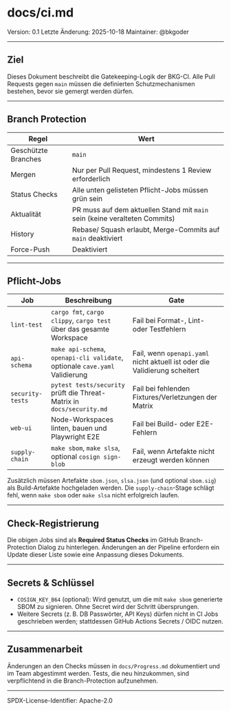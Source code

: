 # docs/ci.md

Version: 0.1
Letzte Änderung: 2025-10-18
Maintainer: @bkgoder

---

## Ziel

Dieses Dokument beschreibt die Gatekeeping-Logik der BKG-CI. Alle Pull Requests
gegen `main` müssen die definierten Schutzmechanismen bestehen, bevor sie
gemergt werden dürfen.

---

## Branch Protection

| Regel | Wert |
|-------|------|
| Geschützte Branches | `main` |
| Mergen | Nur per Pull Request, mindestens 1 Review erforderlich |
| Status Checks | Alle unten gelisteten Pflicht-Jobs müssen grün sein |
| Aktualität | PR muss auf dem aktuellen Stand mit `main` sein (keine veralteten Commits) |
| History | Rebase/ Squash erlaubt, Merge-Commits auf `main` deaktiviert |
| Force-Push | Deaktiviert |

---

## Pflicht-Jobs

| Job | Beschreibung | Gate |
|-----|--------------|------|
| `lint-test` | `cargo fmt`, `cargo clippy`, `cargo test` über das gesamte Workspace | Fail bei Format-, Lint- oder Testfehlern |
| `api-schema` | `make api-schema`, `openapi-cli validate`, optionale `cave.yaml` Validierung | Fail, wenn `openapi.yaml` nicht aktuell ist oder die Validierung scheitert |
| `security-tests` | `pytest tests/security` prüft die Threat-Matrix in `docs/security.md` | Fail bei fehlenden Fixtures/Verletzungen der Matrix |
| `web-ui` | Node-Workspaces linten, bauen und Playwright E2E | Fail bei Build- oder E2E-Fehlern |
| `supply-chain` | `make sbom`, `make slsa`, optional `cosign sign-blob` | Fail, wenn Artefakte nicht erzeugt werden können |

Zusätzlich müssen Artefakte `sbom.json`, `slsa.json` (und optional `sbom.sig`)
als Build-Artefakte hochgeladen werden. Die `supply-chain`-Stage schlägt fehl,
wenn `make sbom` oder `make slsa` nicht erfolgreich laufen.

---

## Check-Registrierung

Die obigen Jobs sind als **Required Status Checks** im GitHub Branch-Protection
Dialog zu hinterlegen. Änderungen an der Pipeline erfordern ein Update dieser
Liste sowie eine Anpassung dieses Dokuments.

---

## Secrets & Schlüssel

- `COSIGN_KEY_B64` (optional): Wird genutzt, um die mit `make sbom`
  generierte SBOM zu signieren. Ohne Secret wird der Schritt übersprungen.
- Weitere Secrets (z. B. DB Passwörter, API Keys) dürfen nicht in CI Jobs
  geschrieben werden; stattdessen GitHub Actions Secrets / OIDC nutzen.

---

## Zusammenarbeit

Änderungen an den Checks müssen in `docs/Progress.md` dokumentiert und im Team
abgestimmt werden. Tests, die neu hinzukommen, sind verpflichtend in die
Branch-Protection aufzunehmen.

---

SPDX-License-Identifier: Apache-2.0
